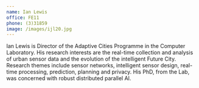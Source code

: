 ```yaml
---
name: Ian Lewis
office: FE11
phone: (3)31859
image: /images/ijl20.jpg
---
```


Ian Lewis is Director of the Adaptive Cities Programme in the Computer Laboratory. His research interests are the real-time collection and analysis of urban sensor data and the evolution of the intelligent Future City. Research themes include sensor networks, intelligent sensor design, real-time processing, prediction, planning and privacy. His PhD, from the Lab, was concerned with robust distributed parallel AI.
